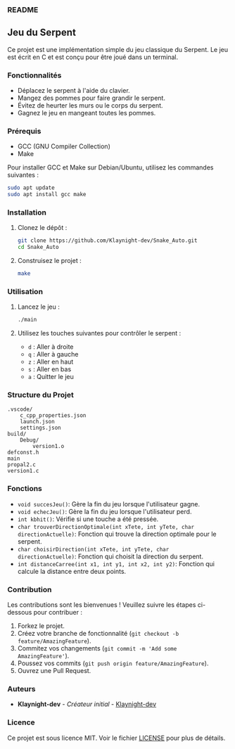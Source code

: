### README
## Jeu du Serpent

Ce projet est une implémentation simple du jeu classique du Serpent. Le jeu est écrit en C et est conçu pour être joué dans un terminal.

### Fonctionnalités

- Déplacez le serpent à l'aide du clavier.
- Mangez des pommes pour faire grandir le serpent.
- Évitez de heurter les murs ou le corps du serpent.
- Gagnez le jeu en mangeant toutes les pommes.

### Prérequis

- GCC (GNU Compiler Collection)
- Make

Pour installer GCC et Make sur Debian/Ubuntu, utilisez les commandes suivantes :
```sh
sudo apt update
sudo apt install gcc make
```

### Installation

1. Clonez le dépôt :
    ```sh
    git clone https://github.com/Klaynight-dev/Snake_Auto.git
    cd Snake_Auto
    ```

2. Construisez le projet :
    ```sh
    make
    ```

### Utilisation

1. Lancez le jeu :
    ```sh
    ./main
    ```

2. Utilisez les touches suivantes pour contrôler le serpent :
    - `d` : Aller à droite
    - `q` : Aller à gauche
    - `z` : Aller en haut
    - `s` : Aller en bas
    - `a` : Quitter le jeu

### Structure du Projet

```
.vscode/
    c_cpp_properties.json
    launch.json
    settings.json
build/
    Debug/
        version1.o
defconst.h
main
propal2.c
version1.c
```

### Fonctions

- `void succesJeu()`: Gère la fin du jeu lorsque l'utilisateur gagne.
- `void echecJeu()`: Gère la fin du jeu lorsque l'utilisateur perd.
- `int kbhit()`: Vérifie si une touche a été pressée.
- `char trouverDirectionOptimale(int xTete, int yTete, char directionActuelle)`: Fonction qui trouve la direction optimale pour le serpent.
- `char choisirDirection(int xTete, int yTete, char directionActuelle)`: Fonction qui choisit la direction du serpent.
- `int distanceCarree(int x1, int y1, int x2, int y2)`: Fonction qui calcule la distance entre deux points.

### Contribution

Les contributions sont les bienvenues ! Veuillez suivre les étapes ci-dessous pour contribuer :

1. Forkez le projet.
2. Créez votre branche de fonctionnalité (`git checkout -b feature/AmazingFeature`).
3. Commitez vos changements (`git commit -m 'Add some AmazingFeature'`).
4. Poussez vos commits (`git push origin feature/AmazingFeature`).
5. Ouvrez une Pull Request.

### Auteurs

- **Klaynight-dev** - *Créateur initial* - [Klaynight-dev](https://github.com/Klaynight-dev)

### Licence

Ce projet est sous licence MIT. Voir le fichier [LICENSE](LICENSE) pour plus de détails.
